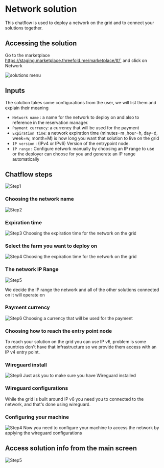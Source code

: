 # Network solution

This chatflow is used to deploy a network on the grid and to connect your solutions together.

## Accessing the solution

Go to the marketplace https://staging.marketplace.threefold.me/marketplace/#/` and click on Network

![solutions menu](img/network_landing_page.png)


## Inputs

The solution takes some configurations from the user, we will list them and explain their meaning

- `Network name` : a name for the network to deploy on and also to reference in the reservation manager.
- `Payment currency`: a currency that will be used for the payment
- `Expiration time`: a network expiration time (minutes=m ,hour=h, day=d, week=w, month=M) is how long you want that solution to live on the grid
- `IP version` : (IPv4 or IPv6) Version of the entrypoint node.
- `IP range` : Configure network manually by choosing an IP range to use or the deployer can choose for you and generate an IP range automatically

## Chatflow steps

![Step1](./img/network_1.png)

### Choosing the network name

![Step2](./img/network_2.png)

### Expiration time

![Step3](./img/network_3.png)
Choosing the expiration time for the network on the grid

### Select the farm you want to deploy on

![Step4](./img/network_4.png)
Choosing the expiration time for the network on the grid

### The network IP Range

![Step5](./img/network_5.png)

We decide the IP range the network and all of the other solutions connected on it will operate on

### Payment currency

![Step6](./img/network_10.png)
Choosing a currency that will be used for the payment

### Choosing how to reach the entry point node

To reach your solution on the grid you can use IP v6, problem is some countries don't have that infrastructure so we provide them access with an IP v4 entry point.

### Wireguard install

![Step6](./img/network_8.png)
Just ask you to make sure you have Wireguard installed

### Wireguard configurations

While the grid is built around IP v6 you need you to connected to the network, and that's done using wireguard.

### Configuring your machine

![Step4](./img/network_7.png)
Now you need to configure your machine to access the network by applying the wireguard configurations

## Access solution info from the main screen

![Step5](./img/network_9.png)
